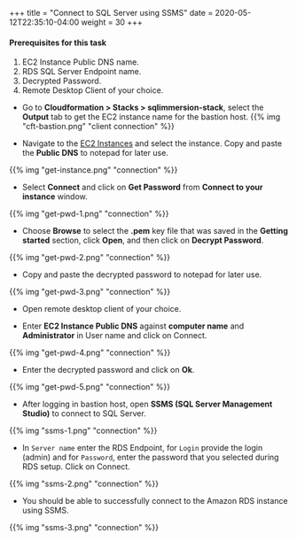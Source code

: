 +++
title = "Connect to SQL Server using SSMS"
date = 2020-05-12T22:35:10-04:00
weight = 30
+++

#### **Prerequisites for this task**

1. EC2 Instance Public DNS name.
2. RDS SQL Server Endpoint name.
3. Decrypted Password.
4. Remote Desktop Client of your choice.


* Go to **Cloudformation > Stacks > sqlimmersion-stack**, select the **Output** tab to get the EC2 instance name for the bastion host.
{{% img "cft-bastion.png" "client connection" %}}

* Navigate to the [EC2 Instances](https://console.aws.amazon.com/ec2/v2/home#Instances:sort=instanceType) and select the instance. Copy and paste the **Public DNS** to notepad for later use.

{{% img "get-instance.png" "connection" %}}

* Select **Connect** and click on **Get Password** from **Connect to your instance** window.

{{% img "get-pwd-1.png" "connection" %}}

* Choose **Browse** to select the **.pem** key file that was saved in the **Getting started** section, click **Open**, and then click on **Decrypt Password**. 

{{% img "get-pwd-2.png" "connection" %}}

* Copy and paste the decrypted password to notepad for later use.

{{% img "get-pwd-3.png" "connection" %}}

* Open remote desktop client of your choice.

* Enter **EC2 Instance Public DNS** against **computer name** and **Administrator** in User name and click on Connect.

{{% img "get-pwd-4.png" "connection" %}}

* Enter the decrypted password and click on **Ok**.

{{% img "get-pwd-5.png" "connection" %}}

* After logging in bastion host, open **SSMS (SQL Server Management Studio)** to connect to SQL Server.

{{% img "ssms-1.png" "connection" %}}

* In `Server name` enter the RDS Endpoint, for `Login` provide the login (admin) and for `Password`, enter the password that you selected during RDS setup. Click on Connect.

{{% img "ssms-2.png" "connection" %}}

* You should be able to successfully connect to the Amazon RDS instance using SSMS.

{{% img "ssms-3.png" "connection" %}}
